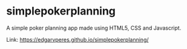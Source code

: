 # simplepokerplanning

A simple poker planning app made using HTML5, CSS and Javascript.

Link: https://edgarvperes.github.io/simplepokerplanning/
